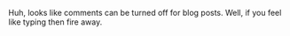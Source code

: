 Huh, looks like comments can be turned off for blog posts. Well, if you feel like typing then fire away.